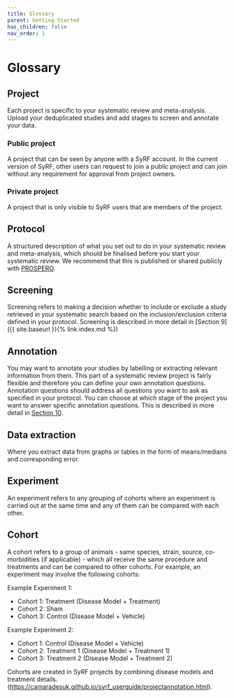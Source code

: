 ```yaml
---
title: Glossary
parent: Getting Started
has_children: false
nav_order: 1
---
```


# Glossary
## Project
Each project is specific to your systematic review and meta-analysis. Upload your deduplicated studies and add stages to screen and annotate your data.

### Public project
A project that can be seen by anyone with a SyRF account. In the current version of SyRF, other users can request to join a public project and can join without any requirement for approval from project owners.

### Private project
A project that is only visible to SyRF users that are members of the project.

## Protocol
A structured description of what you set out to do in your systematic review and meta-analysis, which should be finalised before you start your systematic review. We recommend that this is published or shared publicly with [PROSPERO](https://www.crd.york.ac.uk/prospero/).

## Screening
Screening refers to making a decision whether to include or exclude a study retrieved in your systematic search based on the inclusion/exclusion criteria defined in your protocol. Screening is described in more detail in [Section 9]({{ site.baseurl }}{% link index.md %})
## Annotation
You may want to annotate your studies by labelling or extracting relevant information from them. This part of a systematic review project is fairly flexible and therefore you can define your own annotation questions. Annotation questions should address all questions you want to ask as specified in your protocol. You can choose at which stage of the project you want to answer specific annotation questions. This is described in more detail in [Section 10](https://camaradesuk.github.io/syrf_userguide/projectannotation.html).

## Data extraction
Where you extract data from graphs or tables in the form of means/medians and corresponding error.

## Experiment
An experiment refers to any grouping of cohorts where an experiment is carried out at the same time and any of them can be compared with each other.

## Cohort
A cohort refers to a group of animals - same species, strain, source, co-morbidities (if applicable) - which all receive the same procedure and treatments and can be compared to other cohorts. For example, an experiment may involve the following cohorts: 

Example Experiment 1:

* Cohort 1: Treatment (Disease Model + Treatment)
* Cohort 2: Sham
* Cohort 3: Control (Disease Model + Vehicle)

Example Experiment 2:

* Cohort 1: Control (Disease Model + Vehicle)
* Cohort 2: Treatment 1 (Disease Model + Treatment 1)
* Cohort 3: Treatment 2 (Disease Model + Treatment 2)

Cohorts are created in SyRF projects by combining disease models and treatment details. 
(https://camaradesuk.github.io/syrf_userguide/projectannotation.html).

